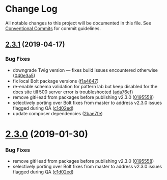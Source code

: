 # Change Log

All notable changes to this project will be documented in this file.
See [Conventional Commits](https://conventionalcommits.org) for commit guidelines.

## [2.3.1](https://github.com/bolt-design-system/bolt/tree/master/packages/twig-renderer/compare/v2.2.2...v2.3.1) (2019-04-17)


### Bug Fixes

* downgrade Twig version — fixes build issues encountered otherwise ([040e3a5](https://github.com/bolt-design-system/bolt/tree/master/packages/twig-renderer/commit/040e3a5))
* fix local Bolt package versions ([f1a4647](https://github.com/bolt-design-system/bolt/tree/master/packages/twig-renderer/commit/f1a4647))
* re-enable schema validation for pattern lab but keep disabled for the docs site till 500 server error is troubleshooted ([ada76ef](https://github.com/bolt-design-system/bolt/tree/master/packages/twig-renderer/commit/ada76ef))
* remove gitHead from packages before publishing v2.3.0 ([0195558](https://github.com/bolt-design-system/bolt/tree/master/packages/twig-renderer/commit/0195558))
* selectively porting over Bolt fixes from master to address v2.3.0 issues flagged during QA ([c1d02ed](https://github.com/bolt-design-system/bolt/tree/master/packages/twig-renderer/commit/c1d02ed))
* update composer dependencies ([2bae7fe](https://github.com/bolt-design-system/bolt/tree/master/packages/twig-renderer/commit/2bae7fe))





# [2.3.0](https://github.com/bolt-design-system/bolt/tree/master/packages/twig-renderer/compare/v2.3.0-rc.0...v2.3.0) (2019-01-30)


### Bug Fixes

* remove gitHead from packages before publishing v2.3.0 ([0195558](https://github.com/bolt-design-system/bolt/tree/master/packages/twig-renderer/commit/0195558))
* selectively porting over Bolt fixes from master to address v2.3.0 issues flagged during QA ([c1d02ed](https://github.com/bolt-design-system/bolt/tree/master/packages/twig-renderer/commit/c1d02ed))
